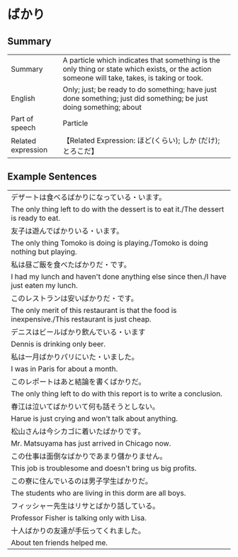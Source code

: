 # ばかり

## Summary

<table><tr>   <td>Summary</td>   <td>A particle which indicates that something is the only thing or state which exists, or the action someone will take, takes, is taking or took.</td></tr><tr>   <td>English</td>   <td>Only; just; be ready to do something; have just done something; just did something; be just doing something; about</td></tr><tr>   <td>Part of speech</td>   <td>Particle</td></tr><tr>   <td>Related expression</td>   <td>【Related Expression: ほど(くらい); しか (だけ); とろこだ】</td></tr></table>

## Example Sentences

<table><tr><td>デザートは食べるばかりになっている・います。</td></tr><tr><td>The only thing left to do with the dessert is to eat it./The dessert is ready to eat.</td></tr><tr><td>友子は遊んでばかりいる・います。</td></tr><tr><td>The only thing Tomoko is doing is playing./Tomoko is doing nothing but playing.</td></tr><tr><td>私は昼ご飯を食べたばかりだ・です。</td></tr><tr><td>I had my lunch and haven't done anything else since then./I have just eaten my lunch.</td></tr><tr><td>このレストランは安いばかりだ・です。</td></tr><tr><td>The only merit of this restaurant is that the food is inexpensive./This restaurant is just cheap.</td></tr><tr><td>デニスはビールばかり飲んでいる・います</td></tr><tr><td>Dennis is drinking only beer.</td></tr><tr><td>私は一月ばかりパリにいた・いました。</td></tr><tr><td>I was in Paris for about a month.</td></tr><tr><td>このレポートはあと結論を書くばかりだ。</td></tr><tr><td>The only thing left to do with this report is to write a conclusion.</td></tr><tr><td>春江は泣いてばかりいて何も話そうとしない。</td></tr><tr><td>Harue is just crying and won't talk about anything.</td></tr><tr><td>松山さんは今シカゴに着いたばかりです。</td></tr><tr><td>Mr. Matsuyama has just arrived in Chicago now.</td></tr><tr><td>この仕事は面倒なばかりであまり儲かりません。</td></tr><tr><td>This job is troublesome and doesn't bring us big profits.</td></tr><tr><td>この寮に住んでいるのは男子学生ばかりだ。</td></tr><tr><td>The students who are living in this dorm are all boys.</td></tr><tr><td>フィッシャー先生はリサとばかり話している。</td></tr><tr><td>Professor Fisher is talking only with Lisa.</td></tr><tr><td>十人ばかりの友達が手伝ってくれました。</td></tr><tr><td>About ten friends helped me.</td></tr></table>

